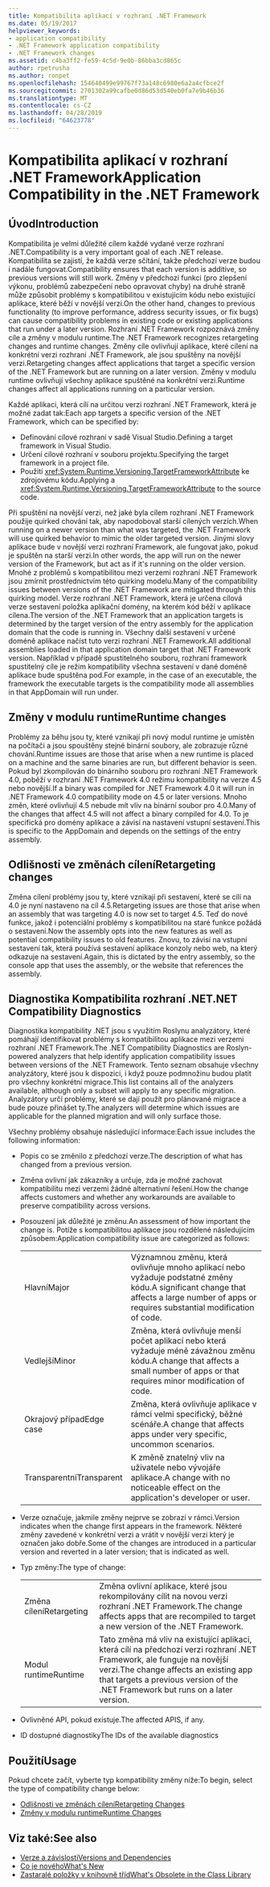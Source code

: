 ```yaml
---
title: Kompatibilita aplikací v rozhraní .NET Framework
ms.date: 05/19/2017
helpviewer_keywords:
- application compatibility
- .NET Framework application compatibility
- .NET Framework changes
ms.assetid: c4ba3ff2-fe59-4c5d-9e0b-86bba3cd865c
author: rpetrusha
ms.author: ronpet
ms.openlocfilehash: 154640499e99767f73a148c6980e6a2a4cfbce2f
ms.sourcegitcommit: 2701302a99cafbe0d86d53d540eb0fa7e9b46b36
ms.translationtype: MT
ms.contentlocale: cs-CZ
ms.lasthandoff: 04/28/2019
ms.locfileid: "64623778"
---
```

# <a name="application-compatibility-in-the-net-framework"></a><span data-ttu-id="0a644-102">Kompatibilita aplikací v rozhraní .NET Framework</span><span class="sxs-lookup"><span data-stu-id="0a644-102">Application Compatibility in the .NET Framework</span></span>

## <a name="introduction"></a><span data-ttu-id="0a644-103">Úvod</span><span class="sxs-lookup"><span data-stu-id="0a644-103">Introduction</span></span>
<span data-ttu-id="0a644-104">Kompatibilita je velmi důležité cílem každé vydané verze rozhraní .NET.</span><span class="sxs-lookup"><span data-stu-id="0a644-104">Compatibility is a very important goal of each .NET release.</span></span> <span data-ttu-id="0a644-105">Kompatibilita se zajistí, že každá verze sčítání, takže předchozí verze budou i nadále fungovat.</span><span class="sxs-lookup"><span data-stu-id="0a644-105">Compatibility ensures that each version is additive, so previous versions will still work.</span></span> <span data-ttu-id="0a644-106">Změny v předchozí funkci (pro zlepšení výkonu, problémů zabezpečení nebo opravovat chyby) na druhé straně může způsobit problémy s kompatibilitou v existujícím kódu nebo existující aplikace, které běží v novější verzi.</span><span class="sxs-lookup"><span data-stu-id="0a644-106">On the other hand, changes to previous functionality (to improve performance, address security issues, or fix bugs) can cause compatibility problems in existing code or existing applications that run under a later version.</span></span> <span data-ttu-id="0a644-107">Rozhraní .NET Framework rozpoznává změny cíle a změny v modulu runtime.</span><span class="sxs-lookup"><span data-stu-id="0a644-107">The .NET Framework recognizes retargeting changes and runtime changes.</span></span> <span data-ttu-id="0a644-108">Změny cíle ovlivňují aplikace, které cílení na konkrétní verzi rozhraní .NET Framework, ale jsou spuštěny na novější verzi.</span><span class="sxs-lookup"><span data-stu-id="0a644-108">Retargeting changes affect applications that target a specific version of the .NET Framework but are running on a later version.</span></span> <span data-ttu-id="0a644-109">Změny v modulu runtime ovlivňují všechny aplikace spuštěné na konkrétní verzi.</span><span class="sxs-lookup"><span data-stu-id="0a644-109">Runtime changes affect all applications running on a particular version.</span></span>

<span data-ttu-id="0a644-110">Každé aplikaci, která cílí na určitou verzi rozhraní .NET Framework, která je možné zadat tak:</span><span class="sxs-lookup"><span data-stu-id="0a644-110">Each app targets a specific version of the .NET Framework, which can be specified by:</span></span>

* <span data-ttu-id="0a644-111">Definování cílové rozhraní v sadě Visual Studio.</span><span class="sxs-lookup"><span data-stu-id="0a644-111">Defining a target framework in Visual Studio.</span></span>
* <span data-ttu-id="0a644-112">Určení cílové rozhraní v souboru projektu.</span><span class="sxs-lookup"><span data-stu-id="0a644-112">Specifying the target framework in a project file.</span></span>
* <span data-ttu-id="0a644-113">Použití <xref:System.Runtime.Versioning.TargetFrameworkAttribute> ke zdrojovému kódu.</span><span class="sxs-lookup"><span data-stu-id="0a644-113">Applying a <xref:System.Runtime.Versioning.TargetFrameworkAttribute> to the source code.</span></span>

<span data-ttu-id="0a644-114">Při spuštění na novější verzi, než jaké byla cílem rozhraní .NET Framework použije quirked chování tak, aby napodoboval starší cílených verzích.</span><span class="sxs-lookup"><span data-stu-id="0a644-114">When running on a newer version than what was targeted, the .NET Framework will use quirked behavior to mimic the older targeted version.</span></span> <span data-ttu-id="0a644-115">Jinými slovy aplikace bude v novější verzi rozhraní Framework, ale fungovat jako, pokud je spuštěn na starší verzi.</span><span class="sxs-lookup"><span data-stu-id="0a644-115">In other words, the app will run on the newer version of the Framework, but act as if it's running on the older version.</span></span> <span data-ttu-id="0a644-116">Mnohé z problémů s kompatibilitou mezi verzemi rozhraní .NET Framework jsou zmírnit prostřednictvím této quirking modelu.</span><span class="sxs-lookup"><span data-stu-id="0a644-116">Many of the compatibility issues between versions of the .NET Framework are mitigated through this quirking model.</span></span> <span data-ttu-id="0a644-117">Verze rozhraní .NET Framework, která je určena cílová verze sestavení položka aplikační domény, na kterém kód běží v aplikace cílena.</span><span class="sxs-lookup"><span data-stu-id="0a644-117">The version of the .NET Framework that an application targets is determined by the target version of the entry assembly for the application domain that the code is running in.</span></span> <span data-ttu-id="0a644-118">Všechny další sestavení v určené doméně aplikace načíst tuto verzi rozhraní .NET Framework.</span><span class="sxs-lookup"><span data-stu-id="0a644-118">All additional assemblies loaded in that application domain target that .NET Framework version.</span></span> <span data-ttu-id="0a644-119">Například v případě spustitelného souboru, rozhraní framework spustitelný cíle je režim kompatibility všechna sestavení v dané doméně aplikace bude spuštěna pod.</span><span class="sxs-lookup"><span data-stu-id="0a644-119">For example, in the case of an executable, the framework the executable targets is the compatibility mode all assemblies in that AppDomain will run under.</span></span>

## <a name="runtime-changes"></a><span data-ttu-id="0a644-120">Změny v modulu runtime</span><span class="sxs-lookup"><span data-stu-id="0a644-120">Runtime changes</span></span>

<span data-ttu-id="0a644-121">Problémy za běhu jsou ty, které vznikají při nový modul runtime je umístěn na počítači a jsou spouštěny stejné binární soubory, ale zobrazuje různé chování.</span><span class="sxs-lookup"><span data-stu-id="0a644-121">Runtime issues are those that arise when a new runtime is placed on a machine and the same binaries are run, but different behavior is seen.</span></span> <span data-ttu-id="0a644-122">Pokud byl zkompilován do binárního souboru pro rozhraní .NET Framework 4.0, poběží v rozhraní .NET Framework 4.0 režimu kompatibility na verze 4.5 nebo novější.</span><span class="sxs-lookup"><span data-stu-id="0a644-122">If a binary was compiled for .NET Framework 4.0 it will run in .NET Framework 4.0 compatibility mode on 4.5 or later versions.</span></span> <span data-ttu-id="0a644-123">Mnoho změn, které ovlivňují 4.5 nebude mít vliv na binární soubor pro 4.0.</span><span class="sxs-lookup"><span data-stu-id="0a644-123">Many of the changes that affect 4.5 will not affect a binary compiled for 4.0.</span></span> <span data-ttu-id="0a644-124">To je specifická pro domény aplikace a závisí na nastavení vstupní sestavení.</span><span class="sxs-lookup"><span data-stu-id="0a644-124">This is specific to the AppDomain and depends on the settings of the entry assembly.</span></span>

## <a name="retargeting-changes"></a><span data-ttu-id="0a644-125">Odlišnosti ve změnách cílení</span><span class="sxs-lookup"><span data-stu-id="0a644-125">Retargeting changes</span></span>

<span data-ttu-id="0a644-126">Změna cílení problémy jsou ty, které vznikají při sestavení, které se cílí na 4.0 je nyní nastaveno na cíl 4.5.</span><span class="sxs-lookup"><span data-stu-id="0a644-126">Retargeting issues are those that arise when an assembly that was targeting 4.0 is now set to target 4.5.</span></span> <span data-ttu-id="0a644-127">Teď do nové funkce, jakož i potenciální problémy s kompatibilitou na staré funkce požádá o sestavení.</span><span class="sxs-lookup"><span data-stu-id="0a644-127">Now the assembly opts into the new features as well as potential compatibility issues to old features.</span></span> <span data-ttu-id="0a644-128">Znovu, to závisí na vstupní sestavení tak, která používá sestavení aplikace konzoly nebo web, na který odkazuje na sestavení.</span><span class="sxs-lookup"><span data-stu-id="0a644-128">Again, this is dictated by the entry assembly, so the console app that uses the assembly, or the website that references the assembly.</span></span>

## <a name="net-compatibility-diagnostics"></a><span data-ttu-id="0a644-129">Diagnostika Kompatibilita rozhraní .NET</span><span class="sxs-lookup"><span data-stu-id="0a644-129">.NET Compatibility Diagnostics</span></span>

<span data-ttu-id="0a644-130">Diagnostika kompatibility .NET jsou s využitím Roslynu analyzátory, které pomáhají identifikovat problémy s kompatibilitou aplikace mezi verzemi rozhraní .NET Framework.</span><span class="sxs-lookup"><span data-stu-id="0a644-130">The .NET Compatibility Diagnostics are Roslyn-powered analyzers that help identify application compatibility issues between versions of the .NET Framework.</span></span> <span data-ttu-id="0a644-131">Tento seznam obsahuje všechny analyzátory, které jsou k dispozici, i když pouze podmnožinu budou platit pro všechny konkrétní migrace.</span><span class="sxs-lookup"><span data-stu-id="0a644-131">This list contains all of the analyzers available, although only a subset will apply to any specific migration.</span></span> <span data-ttu-id="0a644-132">Analyzátory určí problémy, které se dají použít pro plánované migrace a bude pouze přinášet ty.</span><span class="sxs-lookup"><span data-stu-id="0a644-132">The analyzers will determine which issues are applicable for the planned migration and will only surface those.</span></span>

<span data-ttu-id="0a644-133">Všechny problémy obsahuje následující informace:</span><span class="sxs-lookup"><span data-stu-id="0a644-133">Each issue includes the following information:</span></span>

- <span data-ttu-id="0a644-134">Popis co se změnilo z předchozí verze.</span><span class="sxs-lookup"><span data-stu-id="0a644-134">The description of what has changed from a previous version.</span></span>

- <span data-ttu-id="0a644-135">Změna ovlivní jak zákazníky a určuje, zda je možné zachovat kompatibilitu mezi verzemi žádné alternativní řešení.</span><span class="sxs-lookup"><span data-stu-id="0a644-135">How the change affects customers and whether any workarounds are available to preserve compatibility across versions.</span></span>

- <span data-ttu-id="0a644-136">Posouzení jak důležité je změnu.</span><span class="sxs-lookup"><span data-stu-id="0a644-136">An assessment of how important the change is.</span></span> <span data-ttu-id="0a644-137">Potíže s kompatibilitou aplikace jsou rozdělené následujícím způsobem:</span><span class="sxs-lookup"><span data-stu-id="0a644-137">Application compatibility issue are categorized as follows:</span></span>

    |   |   |
    |---|---|
    |<span data-ttu-id="0a644-138">Hlavní</span><span class="sxs-lookup"><span data-stu-id="0a644-138">Major</span></span>|<span data-ttu-id="0a644-139">Významnou změnu, která ovlivňuje mnoho aplikací nebo vyžaduje podstatné změny kódu.</span><span class="sxs-lookup"><span data-stu-id="0a644-139">A significant change that affects a large number of apps or requires substantial modification of code.</span></span>|
    |<span data-ttu-id="0a644-140">Vedlejší</span><span class="sxs-lookup"><span data-stu-id="0a644-140">Minor</span></span>|<span data-ttu-id="0a644-141">Změna, která ovlivňuje menší počet aplikací nebo která vyžaduje méně závažnou změnu kódu.</span><span class="sxs-lookup"><span data-stu-id="0a644-141">A change that affects a small number of apps or that requires minor modification of code.</span></span>|
    |<span data-ttu-id="0a644-142">Okrajový případ</span><span class="sxs-lookup"><span data-stu-id="0a644-142">Edge case</span></span>|<span data-ttu-id="0a644-143">Změna, která ovlivňuje aplikace v rámci velmi specifický, běžné scénáře.</span><span class="sxs-lookup"><span data-stu-id="0a644-143">A change that affects apps under very specific, uncommon scenarios.</span></span>|
    |<span data-ttu-id="0a644-144">Transparentní</span><span class="sxs-lookup"><span data-stu-id="0a644-144">Transparent</span></span>|<span data-ttu-id="0a644-145">K změně znatelný vliv na uživatele nebo vývojáře aplikace.</span><span class="sxs-lookup"><span data-stu-id="0a644-145">A change with no noticeable effect on the application's developer or user.</span></span>|

- <span data-ttu-id="0a644-146">Verze označuje, jakmile změny nejprve se zobrazí v rámci.</span><span class="sxs-lookup"><span data-stu-id="0a644-146">Version indicates when the change first appears in the framework.</span></span> <span data-ttu-id="0a644-147">Některé změny zavedené v konkrétní verzi a vrátit v novější verzi který je označen jako dobře.</span><span class="sxs-lookup"><span data-stu-id="0a644-147">Some of the changes are introduced in a particular version and reverted in a later version; that is indicated as well.</span></span>

- <span data-ttu-id="0a644-148">Typ změny:</span><span class="sxs-lookup"><span data-stu-id="0a644-148">The type of change:</span></span>

    |   |   |
    |---|---|
    |<span data-ttu-id="0a644-149">Změna cílení</span><span class="sxs-lookup"><span data-stu-id="0a644-149">Retargeting</span></span>|<span data-ttu-id="0a644-150">Změna ovlivní aplikace, které jsou rekompilovány cílit na novou verzi rozhraní .NET Framework.</span><span class="sxs-lookup"><span data-stu-id="0a644-150">The change affects apps that are recompiled to target a new version of the .NET Framework.</span></span>|
    |<span data-ttu-id="0a644-151">Modul runtime</span><span class="sxs-lookup"><span data-stu-id="0a644-151">Runtime</span></span>|<span data-ttu-id="0a644-152">Tato změna má vliv na existující aplikaci, která cílí na předchozí verzi rozhraní .NET Framework, ale funguje na novější verzi.</span><span class="sxs-lookup"><span data-stu-id="0a644-152">The change affects an existing app that targets a previous version of the .NET Framework but runs on a later version.</span></span>|

- <span data-ttu-id="0a644-153">Ovlivněné API, pokud existuje.</span><span class="sxs-lookup"><span data-stu-id="0a644-153">The affected APIS, if any.</span></span>

- <span data-ttu-id="0a644-154">ID dostupné diagnostiky</span><span class="sxs-lookup"><span data-stu-id="0a644-154">The IDs of the available diagnostics</span></span>

## <a name="usage"></a><span data-ttu-id="0a644-155">Použití</span><span class="sxs-lookup"><span data-stu-id="0a644-155">Usage</span></span>
<span data-ttu-id="0a644-156">Pokud chcete začít, vyberte typ kompatibility změny níže:</span><span class="sxs-lookup"><span data-stu-id="0a644-156">To begin, select the type of compatibility change below:</span></span>

* [<span data-ttu-id="0a644-157">Odlišnosti ve změnách cílení</span><span class="sxs-lookup"><span data-stu-id="0a644-157">Retargeting Changes</span></span>](./retargeting/index.md)
* [<span data-ttu-id="0a644-158">Změny v modulu runtime</span><span class="sxs-lookup"><span data-stu-id="0a644-158">Runtime Changes</span></span>](./runtime/index.md)

## <a name="see-also"></a><span data-ttu-id="0a644-159">Viz také:</span><span class="sxs-lookup"><span data-stu-id="0a644-159">See also</span></span>

- [<span data-ttu-id="0a644-160">Verze a závislosti</span><span class="sxs-lookup"><span data-stu-id="0a644-160">Versions and Dependencies</span></span>](../../../docs/framework/migration-guide/versions-and-dependencies.md)
- [<span data-ttu-id="0a644-161">Co je nového</span><span class="sxs-lookup"><span data-stu-id="0a644-161">What's New</span></span>](../../../docs/framework/whats-new/index.md)
- [<span data-ttu-id="0a644-162">Zastaralé položky v knihovně tříd</span><span class="sxs-lookup"><span data-stu-id="0a644-162">What's Obsolete in the Class Library</span></span>](../../../docs/framework/whats-new/whats-obsolete.md)
